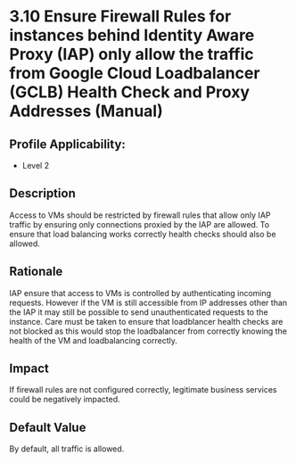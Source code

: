 # 3.10 Ensure Firewall Rules for instances behind Identity Aware Proxy (IAP) only allow the traffic from Google Cloud Loadbalancer (GCLB) Health Check and Proxy Addresses (Manual)

## Profile Applicability:

- Level 2

## Description

Access to VMs should be restricted by firewall rules that allow only IAP traffic by ensuring only connections proxied by the IAP are allowed. To ensure that load balancing works correctly health checks should also be allowed.

## Rationale

IAP ensure that access to VMs is controlled by authenticating incoming requests. However if the VM is still accessible from IP addresses other than the IAP it may still be possible to send unauthenticated requests to the instance. Care must be taken to ensure that loadblancer health checks are not blocked as this would stop the loadbalancer from correctly knowing the health of the VM and loadbalancing correctly.

## Impact

If firewall rules are not configured correctly, legitimate business services could be negatively impacted.

## Default Value

By default, all traffic is allowed.
